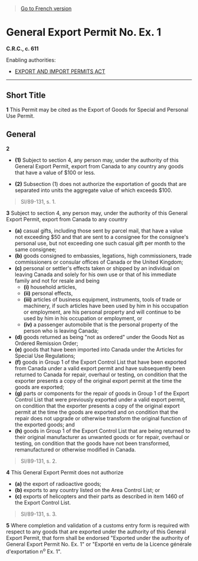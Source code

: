 > [Go to French version](/fr/Règlements/Codification%20des%20règlements%20du%20Canada/601-700/C.R.C.,%20ch.%20611.md)

# General Export Permit No. Ex. 1

**C.R.C., c. 611**

Enabling authorities: 
- [EXPORT AND IMPORT PERMITS ACT](/en/Acts/Revised%20Statutes%20of%20Canada/E/E-19.md)

----------



## Short Title


**1** This Permit may be cited as the Export of Goods for Special and Personal Use Permit.




## General


**2** 

- **(1)** Subject to section 4, any person may, under the authority of this General Export Permit, export from Canada to any country any goods that have a value of $100 or less.

- **(2)** Subsection (1) does not authorize the exportation of goods that are separated into units the aggregate value of which exceeds $100.
> SI/89-131, s. 1.




**3** Subject to section 4, any person may, under the authority of this General Export Permit, export from Canada to any country
- **(a)** casual gifts, including those sent by parcel mail, that have a value not exceeding $50 and that are sent to a consignee for the consignee's personal use, but not exceeding one such casual gift per month to the same consignee;
- **(b)** goods consigned to embassies, legations, high commissioners, trade commissioners or consular offices of Canada or the United Kingdom;
- **(c)** personal or settler's effects taken or shipped by an individual on leaving Canada and solely for his own use or that of his immediate family and not for resale and being
	- **(i)** household articles,
	- **(ii)** personal effects,
	- **(iii)** articles of business equipment, instruments, tools of trade or machinery, if such articles have been used by him in his occupation or employment, are his personal property and will continue to be used by him in his occupation or employment, or
	- **(iv)** a passenger automobile that is the personal property of the person who is leaving Canada;
- **(d)** goods returned as being "not as ordered" under the Goods Not as Ordered Remission Order;
- **(e)** goods that have been imported into Canada under the Articles for Special Use Regulations;
- **(f)** goods in Group 1 of the Export Control List that have been exported from Canada under a valid export permit and have subsequently been returned to Canada for repair, overhaul or testing, on condition that the exporter presents a copy of the original export permit at the time the goods are exported;
- **(g)** parts or components for the repair of goods in Group 1 of the Export Control List that were previously exported under a valid export permit, on condition that the exporter presents a copy of the original export permit at the time the goods are exported and on condition that the repair does not upgrade or otherwise transform the original function of the exported goods; and
- **(h)** goods in Group 1 of the Export Control List that are being returned to their original manufacturer as unwanted goods or for repair, overhaul or testing, on condition that the goods have not been transformed, remanufactured or otherwise modified in Canada.
> SI/89-131, s. 2.




**4** This General Export Permit does not authorize
- **(a)** the export of radioactive goods;
- **(b)** exports to any country listed on the Area Control List; or
- **(c)** exports of helicopters and their parts as described in item 1460 of the Export Control List.
> SI/89-131, s. 3.




**5** Where completion and validation of a customs entry form is required with respect to any goods that are exported under the authority of this General Export Permit, that form shall be endorsed "Exported under the authority of General Export Permit No. Ex. 1" or "Exporté en vertu de la Licence générale d'exportation n<sup>o</sup> Ex. 1".



